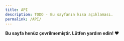 ```yaml
---
title: API
description: TODO - Bu sayfanın kısa açıklaması.
permalink: /API/
---
```


**Bu sayfa henüz çevrilmemiştir. Lütfen yardım edin! ❤**
